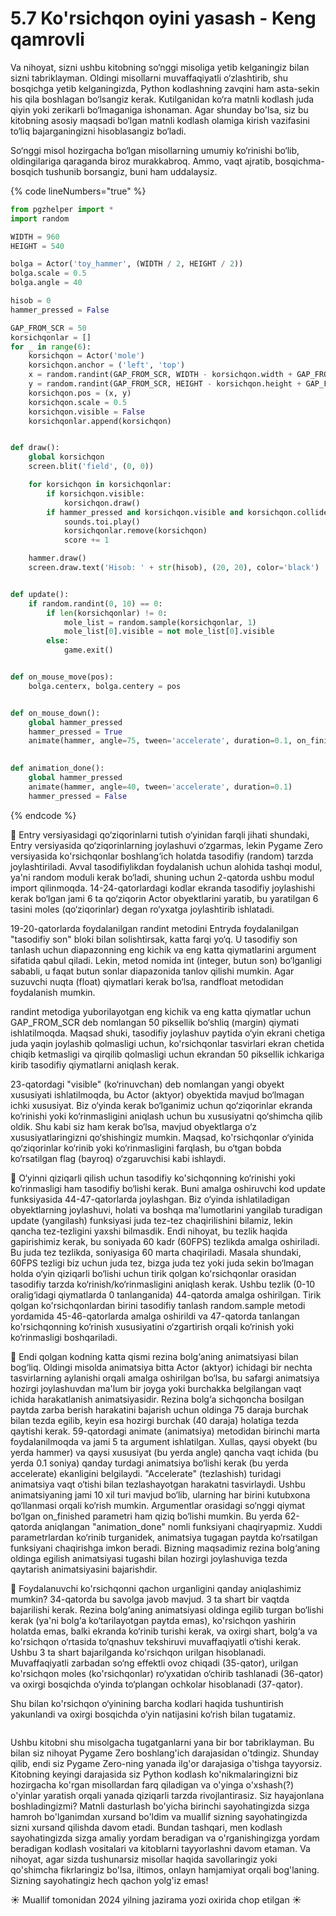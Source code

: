 # 5.7 Ko'rsichqon oyini yasash - Keng qamrovli

Va nihoyat, sizni ushbu kitobning so‘nggi misoliga yetib kelganingiz bilan sizni tabriklayman. Oldingi misollarni muvaffaqiyatli o‘zlashtirib, shu bosqichga yetib kelganingizda, Python kodlashning zavqini ham asta-sekin his qila boshlagan bo‘lsangiz kerak. Kutilganidan ko‘ra matnli kodlash juda qiyin yoki zerikarli bo‘lmaganiga ishonaman. Agar shunday bo'lsa, siz bu kitobning asosiy maqsadi bo‘lgan matnli kodlash olamiga kirish vazifasini to‘liq bajarganingizni hisoblasangiz bo‘ladi.

So‘nggi misol hozirgacha bo‘lgan misollarning umumiy ko‘rinishi bo‘lib, oldingilariga qaraganda biroz murakkabroq. Ammo, vaqt ajratib, bosqichma-bosqich tushunib borsangiz, buni ham uddalaysiz.

{% code lineNumbers="true" %}
```python
from pgzhelper import *
import random

WIDTH = 960
HEIGHT = 540

bolga = Actor('toy_hammer', (WIDTH / 2, HEIGHT / 2))
bolga.scale = 0.5
bolga.angle = 40

hisob = 0
hammer_pressed = False

GAP_FROM_SCR = 50
korsichqonlar = []
for _ in range(6):
    korsichqon = Actor('mole')
    korsichqon.anchor = ('left', 'top')
    x = random.randint(GAP_FROM_SCR, WIDTH - korsichqon.width + GAP_FROM_SCR)
    y = random.randint(GAP_FROM_SCR, HEIGHT - korsichqon.height + GAP_FROM_SCR)
    korsichqon.pos = (x, y)
    korsichqon.scale = 0.5
    korsichqon.visible = False
    korsichqonlar.append(korsichqon)


def draw():
    global korsichqon
    screen.blit('field', (0, 0))

    for korsichqon in korsichqonlar:
        if korsichqon.visible: 
            korsichqon.draw()
        if hammer_pressed and korsichqon.visible and korsichqon.collide_pixel(bolga):
            sounds.toi.play()
            korsichqonlar.remove(korsichqon)
            score += 1

    hammer.draw()
    screen.draw.text('Hisob: ' + str(hisob), (20, 20), color='black')


def update():
    if random.randint(0, 10) == 0:
        if len(korsichqonlar) != 0:
            mole_list = random.sample(korsichqonlar, 1)
            mole_list[0].visible = not mole_list[0].visible
        else:
            game.exit()


def on_mouse_move(pos):
    bolga.centerx, bolga.centery = pos


def on_mouse_down():
    global hammer_pressed
    hammer_pressed = True
    animate(hammer, angle=75, tween='accelerate', duration=0.1, on_finished=animation_done)
    

def animation_done():
    global hammer_pressed
    animate(hammer, angle=40, tween='accelerate', duration=0.1)
    hammer_pressed = False
```
{% endcode %}

🔢 Entry versiyasidagi qo‘ziqorinlarni tutish o‘yinidan farqli jihati shundaki, Entry versiyasida qo‘ziqorinlarning joylashuvi o‘zgarmas, lekin Pygame Zero versiyasida ko'rsichqonlar boshlang‘ich holatda tasodifiy (random) tarzda joylashtiriladi. Avval tasodifiylikdan foydalanish uchun alohida tashqi modul, ya'ni random moduli kerak bo‘ladi, shuning uchun 2-qatorda ushbu modul import qilinmoqda. 14-24-qatorlardagi kodlar ekranda tasodifiy joylashishi kerak bo‘lgan jami 6 ta qo‘ziqorin Actor obyektlarini yaratib, bu yaratilgan 6 tasini moles (qo‘ziqorinlar) degan ro‘yxatga joylashtirib ishlatadi.

19-20-qatorlarda foydalanilgan randint metodini Entryda foydalanilgan "tasodifiy son" bloki bilan solishtirsak, katta farqi yo‘q. U tasodifiy son tanlash uchun diapazonning eng kichik va eng katta qiymatlarini argument sifatida qabul qiladi. Lekin, metod nomida int (integer, butun son) bo‘lganligi sababli, u faqat butun sonlar diapazonida tanlov qilishi mumkin. Agar suzuvchi nuqta (float) qiymatlari kerak bo‘lsa, randfloat metodidan foydalanish mumkin.

randint metodiga yuborilayotgan eng kichik va eng katta qiymatlar uchun GAP\_FROM\_SCR deb nomlangan 50 piksellik bo‘shliq (margin) qiymati ishlatilmoqda. Maqsad shuki, tasodifiy joylashuv paytida o‘yin ekrani chetiga juda yaqin joylashib qolmasligi uchun, ko'rsichqonlar tasvirlari ekran chetida chiqib ketmasligi va qirqilib qolmasligi uchun ekrandan 50 piksellik ichkariga kirib tasodifiy qiymatlarni aniqlash kerak.

23-qatordagi "visible" (ko‘rinuvchan) deb nomlangan yangi obyekt xususiyati ishlatilmoqda, bu Actor (aktyor) obyektida mavjud bo‘lmagan ichki xususiyat. Biz o‘yinda kerak bo‘lganimiz uchun qo‘ziqorinlar ekranda ko‘rinishi yoki ko‘rinmasligini aniqlash uchun bu xususiyatni qo‘shimcha qilib oldik. Shu kabi siz ham kerak bo‘lsa, mavjud obyektlarga o‘z xususiyatlaringizni qo‘shishingiz mumkin. Maqsad, ko'rsichqonlar o‘yinida qo‘ziqorinlar ko‘rinib yoki ko‘rinmasligini farqlash, bu o‘tgan bobda ko‘rsatilgan flag (bayroq) o‘zgaruvchisi kabi ishlaydi.

🔢 O‘yinni qiziqarli qilish uchun tasodifiy ko'sichqonning ko‘rinishi yoki ko‘rinmasligi ham tasodifiy bo‘lishi kerak. Buni amalga oshiruvchi kod update funksiyasida 44-47-qatorlarda joylashgan. Biz o‘yinda ishlatiladigan obyektlarning joylashuvi, holati va boshqa ma'lumotlarini yangilab turadigan update (yangilash) funksiyasi juda tez-tez chaqirilishini bilamiz, lekin qancha tez-tezligini yaxshi bilmasdik. Endi nihoyat, bu tezlik haqida gapirishimiz kerak, bu soniyada 60 kadr (60FPS) tezlikda amalga oshiriladi. Bu juda tez tezlikda, soniyasiga 60 marta chaqiriladi. Masala shundaki, 60FPS tezligi biz uchun juda tez, bizga juda tez yoki juda sekin bo‘lmagan holda o‘yin qiziqarli bo‘lishi uchun tirik qolgan ko'rsichqonlar orasidan tasodifiy tarzda ko‘rinish/ko‘rinmasligini aniqlash kerak. Ushbu tezlik (0-10 oralig‘idagi qiymatlarda 0 tanlanganida) 44-qatorda amalga oshirilgan. Tirik qolgan ko'rsichqonlardan birini tasodifiy tanlash random.sample metodi yordamida 45-46-qatorlarda amalga oshirildi va 47-qatorda tanlangan ko'rsichqonning ko‘rinish xususiyatini o‘zgartirish orqali ko‘rinish yoki ko‘rinmasligi boshqariladi.

🔢 Endi qolgan kodning katta qismi rezina bolg‘aning animatsiyasi bilan bog‘liq. Oldingi misolda animatsiya bitta Actor (aktyor) ichidagi bir nechta tasvirlarning aylanishi orqali amalga oshirilgan bo‘lsa, bu safargi animatsiya hozirgi joylashuvdan ma'lum bir joyga yoki burchakka belgilangan vaqt ichida harakatlanish animatsiyasidir. Rezina bolg‘a sichqoncha bosilgan paytda zarba berish harakatini bajarish uchun oldinga 75 daraja burchak bilan tezda egilib, keyin esa hozirgi burchak (40 daraja) holatiga tezda qaytishi kerak. 59-qatordagi animate (animatsiya) metodidan birinchi marta foydalanilmoqda va jami 5 ta argument ishlatilgan. Xullas, qaysi obyekt (bu yerda hammer) va qaysi xususiyat (bu yerda angle) qancha vaqt ichida (bu yerda 0.1 soniya) qanday turdagi animatsiya bo‘lishi kerak (bu yerda accelerate) ekanligini belgilaydi. "Accelerate" (tezlashish) turidagi animatsiya vaqt o‘tishi bilan tezlashayotgan harakatni tasvirlaydi. Ushbu animatsiyaning jami 10 xil turi mavjud bo‘lib, ularning har birini kutubxona qo‘llanmasi orqali ko‘rish mumkin. Argumentlar orasidagi so‘nggi qiymat bo‘lgan on\_finished parametri ham qiziq bo‘lishi mumkin. Bu yerda 62-qatorda aniqlangan "animation\_done" nomli funksiyani chaqiryapmiz. Xuddi parametrlardan ko‘rinib turganidek, animatsiya tugagan paytda ko‘rsatilgan funksiyani chaqirishga imkon beradi. Bizning maqsadimiz rezina bolg‘aning oldinga egilish animatsiyasi tugashi bilan hozirgi joylashuviga tezda qaytarish animatsiyasini bajarishdir.

🔢 Foydalanuvchi ko'rsichqonni qachon urganligini qanday aniqlashimiz mumkin? 34-qatorda bu savolga javob mavjud. 3 ta shart bir vaqtda bajarilishi kerak. Rezina bolg‘aning animatsiyasi oldinga egilib turgan bo‘lishi kerak (ya'ni bolg‘a ko‘tarilayotgan paytda emas), ko'rsichqon yashirin holatda emas, balki ekranda ko‘rinib turishi kerak, va oxirgi shart, bolg‘a va ko'rsichqon o‘rtasida to‘qnashuv tekshiruvi muvaffaqiyatli o‘tishi kerak. Ushbu 3 ta shart bajarilganda ko'rsichqon urilgan hisoblanadi. Muvaffaqiyatli zarbadan so‘ng effektli ovoz chiqadi (35-qator), urilgan ko'rsichqon moles (ko'rsichqonlar) ro‘yxatidan o‘chirib tashlanadi (36-qator) va oxirgi bosqichda o‘yinda to‘plangan ochkolar hisoblanadi (37-qator).

Shu bilan ko'rsichqon o‘yinining barcha kodlari haqida tushuntirish yakunlandi va oxirgi bosqichda o‘yin natijasini ko‘rish bilan tugatamiz.

<figure><img src="../.gitbook/assets/image (1).gif" alt=""><figcaption></figcaption></figure>

Ushbu kitobni shu misolgacha tugatganlarni yana bir bor tabriklayman. Bu bilan siz nihoyat Pygame Zero boshlang'ich darajasidan o'tdingiz. Shunday qilib, endi siz Pygame Zero-ning yanada ilg'or darajasiga o'tishga tayyorsiz. Kitobning keyingi darajasida siz Python kodlash ko'nikmalaringizni biz hozirgacha ko'rgan misollardan farq qiladigan va o'yinga o'xshash(?) o'yinlar yaratish orqali yanada qiziqarli tarzda rivojlantirasiz. Siz hayajonlana boshladingizmi? Matnli dasturlash bo'yicha birinchi sayohatingizda sizga hamroh bo'lganimdan xursand bo'ldim va muallif sizning sayohatingizda sizni xursand qilishda davom etadi. Bundan tashqari, men kodlash sayohatingizda sizga amaliy yordam beradigan va o'rganishingizga yordam beradigan kodlash vositalari va kitoblarni tayyorlashni davom etaman. Va nihoyat, agar sizda tushunarsiz misollar haqida savollaringiz yoki qo'shimcha fikrlaringiz bo'lsa, iltimos, onlayn hamjamiyat orqali bog'laning. Sizning sayohatingiz hech qachon yolg'iz emas!

☀️ Muallif tomonidan 2024 yilning jazirama yozi oxirida chop etilgan ☀️
